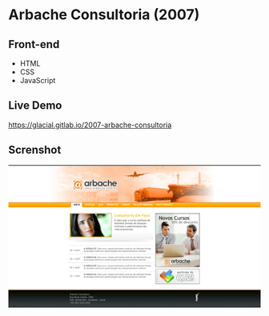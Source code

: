 # Arbache Consultoria (2007)

## Front-end 

* HTML
* CSS
* JavaScript

## Live Demo

https://glacial.gitlab.io/2007-arbache-consultoria

## Screnshot

![screenshot](design/01-home.png)

